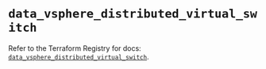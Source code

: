 # `data_vsphere_distributed_virtual_switch`

Refer to the Terraform Registry for docs: [`data_vsphere_distributed_virtual_switch`](https://registry.terraform.io/providers/hashicorp/vsphere/2.10.0/docs/data-sources/distributed_virtual_switch).
